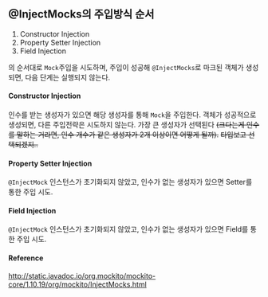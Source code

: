 ## @InjectMocks의 주입방식 순서

1. Constructor Injection
2. Property Setter Injection
3. Field Injection

의 순서대로 `Mock`주입을 시도하며, 주입이 성공해 `@InjectMocks`로 마크된 객체가 생성되면, 다음 단계는 실행되지 않는다.

#### Constructor Injection

인수를 받는 생성자가 있으면 해당 생성자를 통해 `Mock`을 주입한다. 객체가 성공적으로 생성되면, 다른 주입전략은 시도하지 않는다. 가장 큰 생성자가 선택된다 ~~(크다는게 인수를 말하는 거라면, 인수 개수가 같은 생성자가 2개 이상이면 어떻게 될까).~~ ~~타입보고 선택되겠지..~~
#### Property Setter Injection

`@InjectMock` 인스턴스가 초기화되지 않았고, 인수가 없는 생성자가 있으면
Setter를 통한 주입 시도.

#### Field Injection


`@InjectMock` 인스턴스가 초기화되지 않았고, 인수가 없는 생성자가 있으면
Field를 통한 주입 시도.

#### Reference

http://static.javadoc.io/org.mockito/mockito-core/1.10.19/org/mockito/InjectMocks.html
